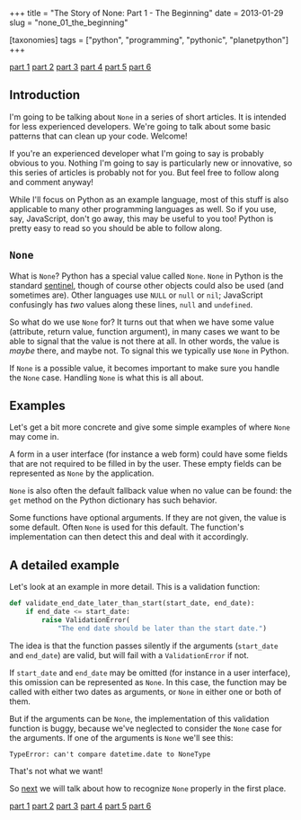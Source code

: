 +++
title = "The Story of None: Part 1 - The Beginning"
date = 2013-01-29
slug = "none_01_the_beginning"

[taxonomies]
tags = ["python", "programming", "pythonic", "planetpython"]
+++

[part 1](@/posts/none_01_the_beginning.md)
[part 2](@/posts/none_02_recognizing.md)
[part 3](@/posts/none_03_handling.md)
[part 4](@/posts/none_04_guard_clauses.md)
[part 5](@/posts/none_05_more_on_guarding.md)
[part 6](@/posts/none_06_avoiding_it.md)

## Introduction

I'm going to be talking about `None` in a series of short articles. It
is intended for less experienced developers. We're going to talk about
some basic patterns that can clean up your code. Welcome!

If you're an experienced developer what I'm going to say is probably
obvious to you. Nothing I'm going to say is particularly new or
innovative, so this series of articles is probably not for you. But feel
free to follow along and comment anyway!

While I'll focus on Python as an example language, most of this stuff is
also applicable to many other programming languages as well. So if you
use, say, JavaScript, don't go away, this may be useful to you too!
Python is pretty easy to read so you should be able to follow along.

## `None`

What is `None`? Python has a special value called `None`. `None` in
Python is the standard
[sentinel](http://c2.com/cgi/wiki?SentinelPattern), though of course
other objects could also be used (and sometimes are). Other languages
use `NULL` or `null` or `nil`; JavaScript confusingly has _two_ values
along these lines, `null` and `undefined`.

So what do we use `None` for? It turns out that when we have some value
(attribute, return value, function argument), in many cases we want to
be able to signal that the value is not there at all. In other words,
the value is _maybe_ there, and maybe not. To signal this we typically
use `None` in Python.

If `None` is a possible value, it becomes important to make sure you
handle the `None` case. Handling `None` is what this is all about.

## Examples

Let's get a bit more concrete and give some simple examples of where
`None` may come in.

A form in a user interface (for instance a web form) could have some
fields that are not required to be filled in by the user. These empty
fields can be represented as `None` by the application.

`None` is also often the default fallback value when no value can be
found: the `get` method on the Python dictionary has such behavior.

Some functions have optional arguments. If they are not given, the value
is some default. Often `None` is used for this default. The function's
implementation can then detect this and deal with it accordingly.

## A detailed example

Let's look at an example in more detail. This is a validation function:

```python
def validate_end_date_later_than_start(start_date, end_date):
    if end_date <= start_date:
        raise ValidationError(
            "The end date should be later than the start date.")
```

The idea is that the function passes silently if the arguments
(`start_date` and `end_date`) are valid, but will fail with a
`ValidationError` if not.

If `start_date` and `end_date` may be omitted (for instance in a user
interface), this omission can be represented as `None`. In this case,
the function may be called with either two dates as arguments, or `None`
in either one or both of them.

But if the arguments can be `None`, the implementation of this
validation function is buggy, because we've neglected to consider the
`None` case for the arguments. If one of the arguments is `None` we'll
see this:

    TypeError: can't compare datetime.date to NoneType

That's not what we want!

So [next](@/posts/none_02_recognizing.md) we
will talk about how to recognize `None` properly in the first place.

[part 1](@/posts/none_01_the_beginning.md)
[part 2](@/posts/none_02_recognizing.md)
[part 3](@/posts/none_03_handling.md)
[part 4](@/posts/none_04_guard_clauses.md)
[part 5](@/posts/none_05_more_on_guarding.md)
[part 6](@/posts/none_06_avoiding_it.md)
